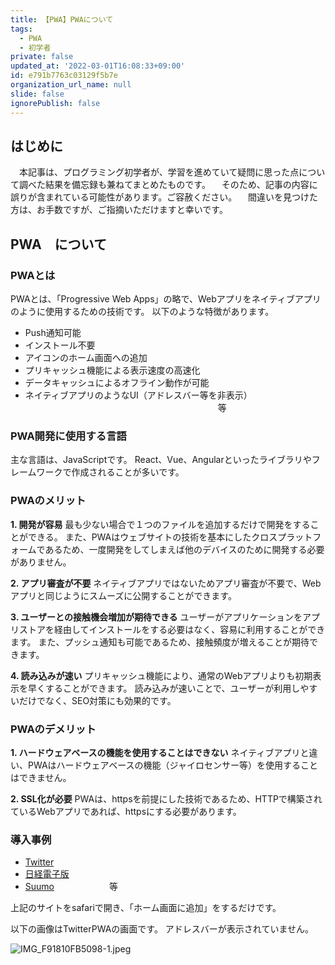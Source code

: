 ```yaml
---
title: 【PWA】PWAについて
tags:
  - PWA
  - 初学者
private: false
updated_at: '2022-03-01T16:08:33+09:00'
id: e791b7763c03129f5b7e
organization_url_name: null
slide: false
ignorePublish: false
---
```

## はじめに
　本記事は、プログラミング初学者が、学習を進めていて疑問に思った点について調べた結果を備忘録も兼ねてまとめたものです。
　そのため、記事の内容に誤りが含まれている可能性があります。ご容赦ください。
　間違いを見つけた方は、お手数ですが、ご指摘いただけますと幸いです。

## PWA　について
### PWAとは
PWAとは、「Progressive Web Apps」の略で、Webアプリをネイティブアプリのように使用するための技術です。
以下のような特徴があります。

- Push通知可能
- インストール不要
- アイコンのホーム画面への追加
- プリキャッシュ機能による表示速度の高速化
- データキャッシュによるオフライン動作が可能
- ネイティブアプリのようなUI（アドレスバー等を非表示）
　　　　　　　　　　　　　　　　　　　　　　等

### PWA開発に使用する言語
主な言語は、JavaScriptです。
React、Vue、Angularといったライブラリやフレームワークで作成されることが多いです。

### PWAのメリット
**1. 開発が容易**
最も少ない場合で１つのファイルを追加するだけで開発をすることができる。
また、PWAはウェブサイトの技術を基本にしたクロスプラットフォームであるため、一度開発をしてしまえば他のデバイスのために開発する必要がありません。

**2. アプリ審査が不要**
ネイティブアプリではないためアプリ審査が不要で、Webアプリと同じようにスムーズに公開することができます。

**3. ユーザーとの接触機会増加が期待できる**
ユーザーがアプリケーションをアプリストアを経由してインストールをする必要はなく、容易に利用することができます。
また、プッシュ通知も可能であるため、接触頻度が増えることが期待できます。

**4. 読み込みが速い**
プリキャッシュ機能により、通常のWebアプリよりも初期表示を早くすることができます。
読み込みが速いことで、ユーザーが利用しやすいだけでなく、SEO対策にも効果的です。

### PWAのデメリット
**1. ハードウェアベースの機能を使用することはできない**
ネイティブアプリと違い、PWAはハードウェアベースの機能（ジャイロセンサー等）を使用することはできません。

**2. SSL化が必要**
PWAは、httpsを前提にした技術であるため、HTTPで構築されているWebアプリであれば、httpsにする必要があります。


### 導入事例
- [Twitter](https://mobile.twitter.com/?lang=ja)
- [日経電子版](https://www.nikkei.com/)
- [Suumo](https://suumo.jp/)
　　　　　　等

上記のサイトをsafariで開き、「ホーム画面に追加」をするだけです。

以下の画像はTwitterPWAの画面です。
アドレスバーが表示されていません。

![IMG_F91810FB5098-1.jpeg](https://qiita-image-store.s3.ap-northeast-1.amazonaws.com/0/2342443/1c662616-03c2-68e4-015a-156e10f1187e.jpeg)

